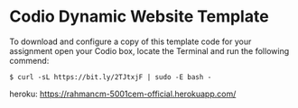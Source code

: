 
# Codio Dynamic Website Template

To download and configure a copy of this template code for your assignment open your Codio box, locate the Terminal and run the following commend:

```shell
$ curl -sL https://bit.ly/2TJtxjF | sudo -E bash -
```

heroku: https://rahmancm-5001cem-official.herokuapp.com/
